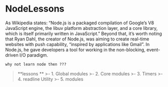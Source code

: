 # NodeLessons


As Wikipedia states: “Node.js is a packaged compilation of Google’s V8 JavaScript engine, the libuv platform abstraction layer,
and a core library, which is itself primarily written in JavaScript.”
Beyond that, it’s worth noting that Ryan Dahl, the creator 
of Node.js, was aiming to create real-time websites with push capability, “inspired
by applications like Gmail”. 
In Node.js, he gave developers a tool for working in the non-blocking, event-driven I/O paradigm.



```why not learn node then ??? ```

 > **lessons **
    >- 1. Global modules
    >- 2. Core modules
    >- 3. Timers 
    >- 4. readline Utility
    >- 5. modules
